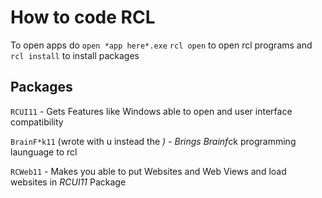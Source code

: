 # How to code RCL

To open apps do `open *app here*.exe`
`rcl open` to open rcl programs and `rcl install` to install packages

## Packages

`RCUI11` - Gets Features like Windows able to open and user interface compatibility

`BrainF*k11` (wrote with u instead the *) - Brings Brainf*ck programming launguage to rcl

`RCWeb11` - Makes you able to put Websites and Web Views and load websites in *RCUI11* Package
